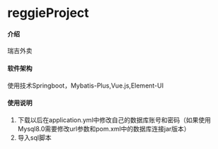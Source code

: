 # reggieProject

#### 介绍
瑞吉外卖

#### 软件架构
使用技术Springboot，Mybatis-Plus,Vue.js,Element-UI

#### 使用说明

1.  下载以后在application.yml中修改自己的数据库账号和密码（如果使用Mysql8.0需要修改url参数和pom.xml中的数据库连接jar版本）
2.  导入sql脚本



